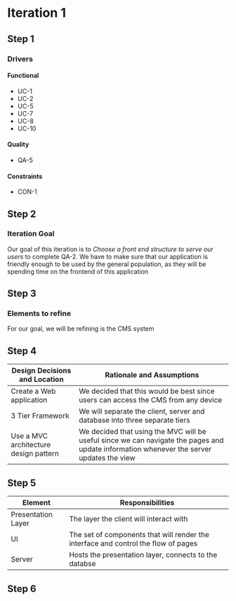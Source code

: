# Iteration 1

## Step 1

### Drivers

#### Functional

* UC-1
* UC-2
* UC-5
* UC-7
* UC-8
* UC-10

#### Quality

* QA-5

#### Constraints

* CON-1

## Step 2

### Iteration Goal

Our goal of this iteration is to *Choose a front end structure to serve our users* to complete QA-2. We have to make sure that our application is friendly enough to be used by the general population, as they will be spending time on the frontend of this application

## Step 3

### Elements to refine

For our goal, we will be refining is the CMS system

## Step 4

| Design Decisions and Location         | Rationale and Assumptions                                                                                                                |
| ------------------------------------- | ---------------------------------------------------------------------------------------------------------------------------------------- |
| Create a Web application              | We decided that this would be best since users can access the CMS from any device                                                        |
| 3 Tier Framework                      | We will separate the client, server and database into three separate tiers                                                               |
| Use a MVC architecture design pattern | We decided that using the MVC will be useful since we can navigate the pages and update information whenever the server updates the view |

## Step 5

| Element            | Responsibilities                                                                   |
| ------------------ | ---------------------------------------------------------------------------------- |
| Presentation Layer | The layer the client will interact with                                            |
| UI                 | The set of components that will render the interface and control the flow of pages |
| Server             | Hosts the presentation layer, connects to the databse                              |

## Step 6

